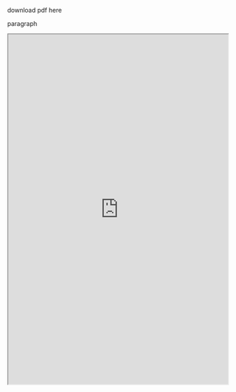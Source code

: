 download pdf here
<p>paragraph</p>
<iframe src = "https://github.com/nagasrikopparthi/poc-on-pages/blob/main/Documents/FOC_architecture.pdf" width="100%" height="800px">
  This browser does not support pdf. Click here to download <a href="/Documents/FOC_architecture.pdf"></a>
  </iframe>
